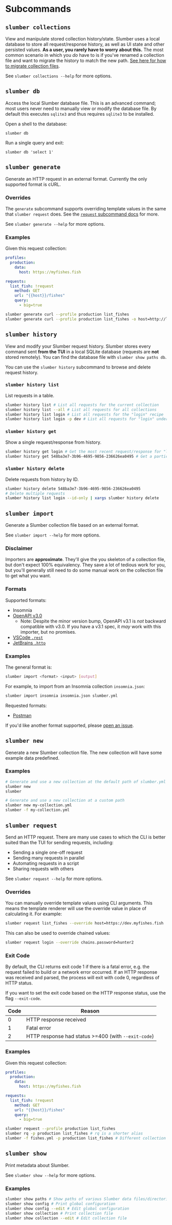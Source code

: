 # Subcommands

<!-- toc -->

## `slumber collections`

View and manipulate stored collection history/state. Slumber uses a local database to store all request/response history, as well as UI state and other persisted values. **As a user, you rarely have to worry about this.** The most common scenario in which you _do_ have to is if you've renamed a collection file and want to migrate the history to match the new path. [See here for how to migrate collection files](../user_guide/database.md#migrating-collections).

See `slumber collections --help` for more options.

## `slumber db`

Access the local Slumber database file. This is an advanced command; most users never need to manually view or modify the database file. By default this executes `sqlite3` and thus requires `sqlite3` to be installed.

Open a shell to the database:

```
slumber db
```

Run a single query and exit:

```
slumber db 'select 1'
```

## `slumber generate`

Generate an HTTP request in an external format. Currently the only supported format is cURL.

### Overrides

The `generate` subcommand supports overriding template values in the same that `slumber request` does. See the [`request` subcommand docs](#overrides) for more.

See `slumber generate --help` for more options.

### Examples

Given this request collection:

```yaml
profiles:
  production:
    data:
      host: https://myfishes.fish

requests:
  list_fish: !request
    method: GET
    url: "{{host}}/fishes"
    query:
      - big=true
```

```sh
slumber generate curl --profile production list_fishes
slumber generate curl --profile production list_fishes -o host=http://localhost:8000
```

## `slumber history`

View and modify your Slumber request history. Slumber stores every command sent **from the TUI** in a local SQLite database (requests are **not** stored remotely). You can find the database file with `slumber show paths db`.

You can use the `slumber history` subcommand to browse and delete request history.

### `slumber history list`

List requests in a table.

```sh
slumber history list # List all requests for the current collection
slumber history list --all # List all requests for all collections
slumber history list login # List all requests for the "login" recipe
slumber history list login -p dev # List all requests for "login" under the "dev" profile
```

### `slumber history get`

Show a single request/response from history.

```sh
slumber history get login # Get the most recent request/response for "login"
slumber history get 548ba3e7-3b96-4695-9856-236626ea0495 # Get a particular request/response by ID (IDs can be retrieved from the `list` subcommand)
```

### `slumber history delete`

Delete requests from history by ID.

```sh
slumber history delete 548ba3e7-3b96-4695-9856-236626ea0495
# Delete multiple requests
slumber history list login --id-only | xargs slumber history delete
```

## `slumber import`

Generate a Slumber collection file based on an external format.

See `slumber import --help` for more options.

### Disclaimer

Importers are **approximate**. They'll give the you skeleton of a collection file, but don't expect 100% equivalency. They save a lot of tedious work for you, but you'll generally still need to do some manual work on the collection file to get what you want.

### Formats

Supported formats:

- Insomnia
- [OpenAPI v3.0](https://spec.openapis.org/oas/v3.0.3)
  - Note: Despite the minor version bump, OpenAPI v3.1 is _not_ backward compatible with v3.0. If you have a v3.1 spec, it _may_ work with this importer, but no promises.
- [VSCode `.rest`](https://github.com/Huachao/vscode-restclient)
- [JetBrains `.http`](https://www.jetbrains.com/help/idea/http-client-in-product-code-editor.html)

### Examples

The general format is:

```sh
slumber import <format> <input> [output]
```

For example, to import from an Insomnia collection `insomnia.json`:

```sh
slumber import insomnia insomnia.json slumber.yml
```

Requested formats:

- [Postman](https://github.com/LucasPickering/slumber/issues/417)

If you'd like another format supported, please [open an issue](https://github.com/LucasPickering/slumber/issues/new).

## `slumber new`

Generate a new Slumber collection file. The new collection will have some example data predefined.

### Examples

```sh
# Generate and use a new collection at the default path of slumber.yml
slumber new
slumber

# Generate and use a new collection at a custom path
slumber new my-collection.yml
slumber -f my-collection.yml
```

## `slumber request`

Send an HTTP request. There are many use cases to which the CLI is better suited than the TUI for sending requests, including:

- Sending a single one-off request
- Sending many requests in parallel
- Automating requests in a script
- Sharing requests with others

See `slumber request --help` for more options.

### Overrides

You can manually override template values using CLI arguments. This means the template renderer will use the override value in place of calculating it. For example:

```sh
slumber request list_fishes --override host=https://dev.myfishes.fish
```

This can also be used to override chained values:

```sh
slumber request login --override chains.password=hunter2
```

### Exit Code

By default, the CLI returns exit code 1 if there is a fatal error, e.g. the request failed to build or a network error occurred. If an HTTP response was received and parsed, the process will exit with code 0, regardless of HTTP status.

If you want to set the exit code based on the HTTP response status, use the flag `--exit-code`.

| Code | Reason                                              |
| ---- | --------------------------------------------------- |
| 0    | HTTP response received                              |
| 1    | Fatal error                                         |
| 2    | HTTP response had status >=400 (with `--exit-code`) |

### Examples

Given this request collection:

```yaml
profiles:
  production:
    data:
      host: https://myfishes.fish

requests:
  list_fish: !request
    method: GET
    url: "{{host}}/fishes"
    query:
      - big=true
```

```sh
slumber request --profile production list_fishes
slumber rq -p production list_fishes # rq is a shorter alias
slumber -f fishes.yml -p production list_fishes # Different collection file
```

## `slumber show`

Print metadata about Slumber.

See `slumber show --help` for more options.

### Examples

```sh
slumber show paths # Show paths of various Slumber data files/directories
slumber show config # Print global configuration
slumber show config --edit # Edit global configuration
slumber show collection # Print collection file
slumber show collection --edit # Edit collection file
```
